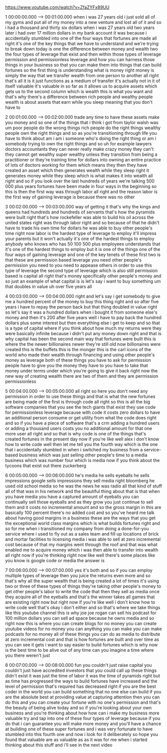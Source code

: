 https://www.youtube.com/watch?v=ZfaZYFx89UU

1 00:00:00.000 --\> 00:01:00.000 when i was 27 years old i just sold all
of my gyms and put all of my money into a new venture and lost all of it
and so i had a thousand and thirty six dollars when i was 27 years old
two years later i had over 17 million dollars in my bank account it was
because i accidentally stumbled into one of the four ways that fortunes
are made all right it's one of the key things that we have to understand
and we're trying to break down today is one the difference between money
and wealth two the four types of leverage that exist and then within
those types of leverage permission and permissionless leverage and how
you can harness those things in your business so that you can make them
into things that can build fortunes so the first thing is understanding
what is money right money is simply the way that we transfer wealth from
one person to another all right that's all it is it just functions as a
medium of transfer it's actually not in it of itself valuable it's
valuable in so far as it allows us to acquire assets which gets us to
the second column which is wealth this is what you want and that's why
there's a difference between rich people and wealthy people wealth is
about assets that earn while you sleep meaning that you don't have to

2 00:01:00.000 --\> 00:02:00.000 trade any time to have these assets
make you money and so one of the things that i think i got from taylor
walsh was um poor people do the wrong things rich people do the right
things wealthy people own the right things and so as you're
transitioning through life you have to think about am i am i someone
who's doing the right thing or am i somebody trying to own the right
things and so uh for example lawyers doctors accountants they can never
really make crazy money they can't they cannot get wealthy super wealthy
unless they transition from being a practitioner or they're training
time for dollars into owning an entire practice of lots of doctors
working for them which means they then they have created an asset which
then generates wealth while they sleep right it generates money while
they sleep which is what makes it into wealth all right and so if you
look over the last hundreds of years we're talking 500 000 plus years
fortunes have been made in four ways in the beginning so this is then
the first way was through labor all right and the reason labor is the
first way of gaining leverage is because there was no other

3 00:02:00.000 --\> 00:03:00.000 way of getting it that's why the kings
and queens had hundreds and hundreds of servants that's how the pyramids
were built right that's how rockefeller was able to build his oil across
the united states right was through labor right and so because of that
he didn't have to trade his own time for dollars he was able to buy
other people's time right now labor is the hardest type of leverage to
employ it'll impress your parents but it won't actually it's one of the
hardest things to employ anybody who knows who has 50 100 500 plus
employees understands that it's one of the hardest things to employ but
it is one of the things one of the four ways of gaining leverage and one
of the key tenets of these first two is that these are permission based
leverage you need other people's permission you need to you need to
appease others in order to use this type of leverage the second type of
leverage which is also still permission based is capital all right
that's money specifically other people's money and so just an example of
what capital is is let's say i want to buy something um that doubles in
value uh over five years all

4 00:03:00.000 --\> 00:04:00.000 right and let's say i get somebody to
give me a hundred percent of the money to buy this thing right and so
after five years i have to repay the person back but that thing doubled
in value right so let's say it was a hundred dollars when i bought it
from someone else's money and then it's 200 after five years well i have
to pay back the hundred dollars plus some interest but then everything
else i get to keep and so that is a type of capital where if you think
about how much my returns were they were basically infinite because i
didn't put any money down right and that is why capital has been the
second main way that fortunes were built this is where the the newer
billionaires newer they're still old now billionaires were created this
is the buffets this is the monger this is the carl icons of the world
who made their wealth through financing and using other people's money
as leverage both of these things you have to ask for permission people
have to give you the money they have to you have to take that money
under terms under which you're going to give it back right now the new
way of creating wealth there are two of them and they are permission
permissionless

5 00:04:00.000 --\> 00:05:00.000 all right so here you don't need any
permission in order to use these things and that is what the new
fortunes are being made of the first is through code all right so this
is all the big software companies that you see the tech giants that
exist they use code for permissionless leverage because with code it
costs zero dollars to have an additional person consume or get utility
from what the code does right and so if you have a piece of software
that's a crm adding a hundred users or adding a thousand users costs you
no additional amount for that one more user all right and so that is why
code is one of the things that's created fortunes in the present day now
if you're like well alex i don't know how to write code well then let me
tell you the fourth way which is the one that i accidentally stumbled in
when i switched my business from a service-based business which was just
selling other people's time to a media business which was number four
which is media now if you think about the tycoons that exist out there
zuckerberg

6 00:05:00.000 --\> 00:06:00.000 he's media he sells eyeballs he sells
impressions google sells impressions they sell media right bloomberg he
used old school media so he was the news he was radio all that kind of
stuff all of that was in his network and the beautiful thing about that
is that when you have media you have a captured amount of eyeballs you
can continually sell those eyeballs and as they grow you just continue
to sell them and it costs no incremental amount and so the gross margin
in this are basically 100 percent there's no added cost and so you've
heard me talk about having good margins in a business these are the ways
that you get the exceptional world class margins which is what builds
fortunes right and so for me when i transitioned my company from doing a
done-for-you service where i used to fly out as a sales team and fill up
locations of brick and mortar facilities to licensing media i was able
to sell at zero incremental cost because of that my margins went through
the roof and that was what enabled me to acquire money which i was then
able to transfer into wealth all right now if you're thinking right now
like well there's some places like you know is google code or media the
answer is

7 00:06:00.000 --\> 00:07:00.000 yes it's both and so if you can employ
multiple types of leverage then you juice the returns even more and so
that's why all the super wealth that is being created a lot of times
it's using two or three of these types of things they're taking other
people's money to get other people's labor to write the code that then
they sell as media once they acquire all of the eyeballs and that's the
winner takes all games that are existing right now but right now if
you're like well i don't know how to write code well that's okay i don't
either and so that's where we take things like this youtube channel this
is why joe joe rogan can sell his podcast for 100 million dollars you
can sell ad space because he owns media and so right now this is where
you can create blogs for no money you can create youtube videos for no
money you can anything you can make you can make podcasts for no money
all of these things you can do as media to distribute at zero
incremental cost and that is how fortunes are built and over time as you
can see it gets i want to say easier to build fortunes which is why now
is the best time to be alive out of any time can you imagine a time
where you there weren't just

8 00:07:00.000 --\> 00:08:00.000 fun you couldn't just raise capital you
couldn't just have accredited investors that you could call up these
things didn't exist it was just the time of labor it was the time of
pyramids right but as time has progressed the ways to build fortunes
have increased and the level of permission that's required has decreased
right if you are the best coder in the world you can build something
that no one else can build if you are the absolute best at providing
value at capturing attention then you can do this and you can create
your fortune with no one's permission and that's the beauty of being
alive today and so if you're looking about your own business and you're
thinking about how how can i make my business more valuable try and tap
into one of these four types of leverage because if you do that i can
guarantee you will make more money and you'll have a chance at building
one of these super fortunes and i was very fortunate to have stumbled
into this fourth one and now i look for it deliberately so hope you
found that valuable are as valuable as as it was for me when i started
thinking about this stuff and i'll see in the next video
